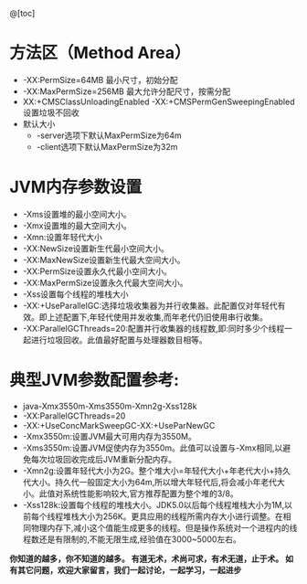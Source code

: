 ﻿@[toc]
#  方法区（Method Area）
* -XX:PermSize=64MB 最小尺寸，初始分配
*  -XX:MaxPermSize=256MB 最大允许分配尺寸，按需分配
* XX:+CMSClassUnloadingEnabled -XX:+CMSPermGenSweepingEnabled 设置垃圾不回收
 * 默认大小
 	* -server选项下默认MaxPermSize为64m
 	* -client选项下默认MaxPermSize为32m
#  JVM内存参数设置
* -Xms设置堆的最小空间大小。
* -Xmx设置堆的最大空间大小。
* -Xmn:设置年轻代大小
* -XX:NewSize设置新生代最小空间大小。
* -XX:MaxNewSize设置新生代最大空间大小。
* -XX:PermSize设置永久代最小空间大小。
* -XX:MaxPermSize设置永久代最大空间大小。
* -Xss设置每个线程的堆栈大小
* -XX:+UseParallelGC:选择垃圾收集器为并行收集器。此配置仅对年轻代有效。即上述配置下,年轻代使用并发收集,而年老代仍旧使用串行收集。
* -XX:ParallelGCThreads=20:配置并行收集器的线程数,即:同时多少个线程一起进行垃圾回收。此值最好配置与处理器数目相等。
#  典型JVM参数配置参考:
* java-Xmx3550m-Xms3550m-Xmn2g-Xss128k
* -XX:ParallelGCThreads=20
* -XX:+UseConcMarkSweepGC-XX:+UseParNewGC
* -Xmx3550m:设置JVM最大可用内存为3550M。
* -Xms3550m:设置JVM促使内存为3550m。此值可以设置与-Xmx相同,以避免每次垃圾回收完成后JVM重新分配内存。
* -Xmn2g:设置年轻代大小为2G。整个堆大小=年轻代大小+年老代大小+持久代大小。持久代一般固定大小为64m,所以增大年轻代后,将会减小年老代大小。此值对系统性能影响较大,官方推荐配置为整个堆的3/8。
* -Xss128k:设置每个线程的堆栈大小。JDK5.0以后每个线程堆栈大小为1M,以前每个线程堆栈大小为256K。更具应用的线程所需内存大小进行调整。在相同物理内存下,减小这个值能生成更多的线程。但是操作系统对一个进程内的线程数还是有限制的,不能无限生成,经验值在3000~5000左右。

**你知道的越多，你不知道的越多。
有道无术，术尚可求，有术无道，止于术。
如有其它问题，欢迎大家留言，我们一起讨论，一起学习，一起进步**
